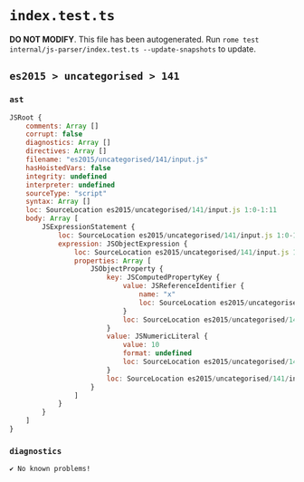 # `index.test.ts`

**DO NOT MODIFY**. This file has been autogenerated. Run `rome test internal/js-parser/index.test.ts --update-snapshots` to update.

## `es2015 > uncategorised > 141`

### `ast`

```javascript
JSRoot {
	comments: Array []
	corrupt: false
	diagnostics: Array []
	directives: Array []
	filename: "es2015/uncategorised/141/input.js"
	hasHoistedVars: false
	integrity: undefined
	interpreter: undefined
	sourceType: "script"
	syntax: Array []
	loc: SourceLocation es2015/uncategorised/141/input.js 1:0-1:11
	body: Array [
		JSExpressionStatement {
			loc: SourceLocation es2015/uncategorised/141/input.js 1:0-1:11
			expression: JSObjectExpression {
				loc: SourceLocation es2015/uncategorised/141/input.js 1:1-1:10
				properties: Array [
					JSObjectProperty {
						key: JSComputedPropertyKey {
							value: JSReferenceIdentifier {
								name: "x"
								loc: SourceLocation es2015/uncategorised/141/input.js 1:3-1:4 (x)
							}
							loc: SourceLocation es2015/uncategorised/141/input.js 1:2-1:5
						}
						value: JSNumericLiteral {
							value: 10
							format: undefined
							loc: SourceLocation es2015/uncategorised/141/input.js 1:7-1:9
						}
						loc: SourceLocation es2015/uncategorised/141/input.js 1:2-1:9
					}
				]
			}
		}
	]
}
```

### `diagnostics`

```
✔ No known problems!

```
